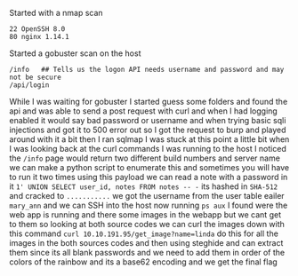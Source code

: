 Started with a nmap scan
```
22 OpenSSH 8.0
80 nginx 1.14.1
```
Started a gobuster scan on the host 
```
/info   ## Tells us the logon API needs username and password and may not be secure 
/api/login
```
While I was waiting for gobuster I started guess some folders and found the api and was able to send a post request with curl and when I had logging enabled it would say bad password or username and when trying basic sqli injections and got it to 500 error out so I got the request to burp and played around with it a bit then I ran sqlmap I was stuck at this point a little bit when I was looking back at the curl commands I was running to the host I noticed the `/info` page would return two different build numbers and server name we can make a python script to enumerate this and sometimes you will have to run it two times using this payload we can read a note with a password in it `1' UNION SELECT user_id, notes FROM notes -- -`  its hashed in `SHA-512` and cracked to `...........` we got the username from the user table eailer `mary_ann` and we can SSH into the host now  running `ps aux` I found were the web app is running and there some images in the webapp but we cant get to them so looking at both source codes we can curl the images down with this command
`curl 10.10.191.95/get_image?name=linda` 
do this for all the images in the both sources codes and then using steghide and can extract them since its all blank passwords and we need to add them in order of the colors of the rainbow and its a base62 encoding and we get the final flag 